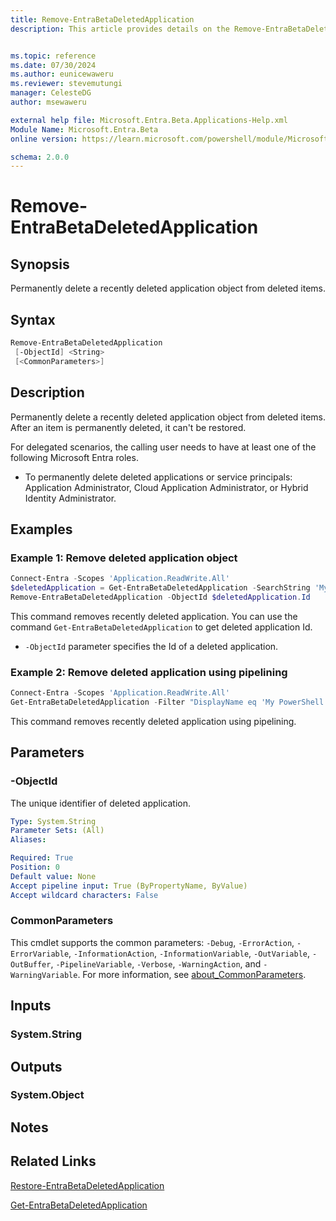 ```yaml
---
title: Remove-EntraBetaDeletedApplication
description: This article provides details on the Remove-EntraBetaDeletedApplication command.


ms.topic: reference
ms.date: 07/30/2024
ms.author: eunicewaweru
ms.reviewer: stevemutungi
manager: CelesteDG
author: msewaweru

external help file: Microsoft.Entra.Beta.Applications-Help.xml
Module Name: Microsoft.Entra.Beta
online version: https://learn.microsoft.com/powershell/module/Microsoft.Entra.Beta/Remove-EntraBetaDeletedApplication

schema: 2.0.0
---
```


# Remove-EntraBetaDeletedApplication

## Synopsis

Permanently delete a recently deleted application object from deleted items.

## Syntax

```powershell
Remove-EntraBetaDeletedApplication
 [-ObjectId] <String>
 [<CommonParameters>]
```

## Description

Permanently delete a recently deleted application object from deleted items. After an item is permanently deleted, it can't be restored.

For delegated scenarios, the calling user needs to have at least one of the following Microsoft Entra roles.

- To permanently delete deleted applications or service principals: Application Administrator, Cloud Application Administrator, or Hybrid Identity Administrator.

## Examples

### Example 1: Remove deleted application object

```powershell
Connect-Entra -Scopes 'Application.ReadWrite.All'
$deletedApplication = Get-EntraBetaDeletedApplication -SearchString 'My PowerShell Application' 
Remove-EntraBetaDeletedApplication -ObjectId $deletedApplication.Id
```

This command removes recently deleted application. You can use the command  `Get-EntraBetaDeletedApplication` to get deleted application Id.

- `-ObjectId` parameter specifies the Id of a deleted application.

### Example 2: Remove deleted application using pipelining

```powershell
Connect-Entra -Scopes 'Application.ReadWrite.All'
Get-EntraBetaDeletedApplication -Filter "DisplayName eq 'My PowerShell Application'" | Remove-EntraBetaDeletedApplication
```

This command removes recently deleted application using pipelining.

## Parameters

### -ObjectId

The unique identifier of deleted application.

```yaml
Type: System.String
Parameter Sets: (All)
Aliases:

Required: True
Position: 0
Default value: None
Accept pipeline input: True (ByPropertyName, ByValue)
Accept wildcard characters: False
```

### CommonParameters

This cmdlet supports the common parameters: `-Debug`, `-ErrorAction`, `-ErrorVariable`, `-InformationAction`, `-InformationVariable`, `-OutVariable`, `-OutBuffer`, `-PipelineVariable`, `-Verbose`, `-WarningAction`, and `-WarningVariable`. For more information, see [about_CommonParameters](https://go.microsoft.com/fwlink/?LinkID=113216).

## Inputs

### System.String

## Outputs

### System.Object

## Notes

## Related Links

[Restore-EntraBetaDeletedApplication](Restore-EntraBetaDeletedApplication.md)

[Get-EntraBetaDeletedApplication](Get-EntraBetaDeletedApplication.md)
